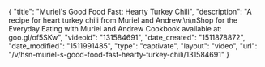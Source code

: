 {
    "title": "Muriel's Good Food Fast: Hearty Turkey Chili",
    "description": "A recipe for heart turkey chili from Muriel and Andrew.\n\nShop for the Everyday Eating with Muriel and Andrew Cookbook available at: goo.gl\/of5SKw",
    "videoid": "131584691",
    "date_created": "1511878872",
    "date_modified": "1511991485",
    "type": "captivate",
    "layout": "video",
    "url": "\/v\/hsn-muriel-s-good-food-fast-hearty-turkey-chili\/131584691"
}